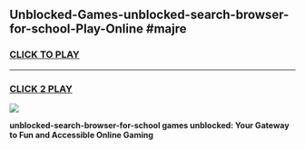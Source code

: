 
## Unblocked-Games-unblocked-search-browser-for-school-Play-Online #majre
<h3>
<a href="https://news.freeplayer.one?title=unblocked-search-browser-for-school&ref=3">CLICK TO PLAY</a></h3>
<hr>

<h3>
<a href="https://news.freeplayer.one?title=unblocked-search-browser-for-school&ref=3">CLICK 2 PLAY</a>
  
</h3>

<a href="https://news.freeplayer.one?title=unblocked-search-browser-for-school&ref=3"><img src="https://clearcache.store/games.png"></a>


**unblocked-search-browser-for-school games unblocked: Your Gateway to Fun and Accessible Online Gaming**
